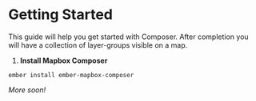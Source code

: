 # Getting Started

This guide will help you get started with Composer. After completion you will have a collection of layer-groups visible on a map.

1. **Install Mapbox Composer**
```
ember install ember-mapbox-composer
```

_More soon!_
